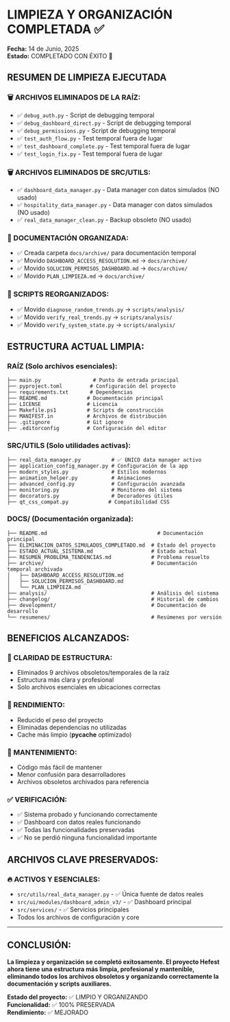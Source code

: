 # LIMPIEZA Y ORGANIZACIÓN COMPLETADA ✅

**Fecha:** 14 de Junio, 2025  
**Estado:** COMPLETADO CON ÉXITO 🧹

## RESUMEN DE LIMPIEZA EJECUTADA

### 🗑️ ARCHIVOS ELIMINADOS DE LA RAÍZ:
- ✅ `debug_auth.py` - Script de debugging temporal
- ✅ `debug_dashboard_direct.py` - Script de debugging temporal  
- ✅ `debug_permissions.py` - Script de debugging temporal
- ✅ `test_auth_flow.py` - Test temporal fuera de lugar
- ✅ `test_dashboard_complete.py` - Test temporal fuera de lugar
- ✅ `test_login_fix.py` - Test temporal fuera de lugar

### 🗑️ ARCHIVOS ELIMINADOS DE SRC/UTILS:
- ✅ `dashboard_data_manager.py` - Data manager con datos simulados (NO usado)
- ✅ `hospitality_data_manager.py` - Data manager con datos simulados (NO usado)
- ✅ `real_data_manager_clean.py` - Backup obsoleto (NO usado)

### 📁 DOCUMENTACIÓN ORGANIZADA:
- ✅ Creada carpeta `docs/archive/` para documentación temporal
- ✅ Movido `DASHBOARD_ACCESS_RESOLUTION.md` → `docs/archive/`
- ✅ Movido `SOLUCION_PERMISOS_DASHBOARD.md` → `docs/archive/`
- ✅ Movido `PLAN_LIMPIEZA.md` → `docs/archive/`

### 📁 SCRIPTS REORGANIZADOS:
- ✅ Movido `diagnose_random_trends.py` → `scripts/analysis/`
- ✅ Movido `verify_real_trends.py` → `scripts/analysis/`
- ✅ Movido `verify_system_state.py` → `scripts/analysis/`

## ESTRUCTURA ACTUAL LIMPIA:

### RAÍZ (Solo archivos esenciales):
```
├── main.py                 # Punto de entrada principal
├── pyproject.toml         # Configuración del proyecto
├── requirements.txt       # Dependencias
├── README.md             # Documentación principal
├── LICENSE               # Licencia
├── Makefile.ps1          # Scripts de construcción
├── MANIFEST.in           # Archivos de distribución
├── .gitignore            # Git ignore
├── .editorconfig         # Configuración del editor
```

### SRC/UTILS (Solo utilidades activas):
```
├── real_data_manager.py          # ✅ ÚNICO data manager activo
├── application_config_manager.py # Configuración de la app
├── modern_styles.py              # Estilos modernos
├── animation_helper.py           # Animaciones
├── advanced_config.py            # Configuración avanzada
├── monitoring.py                 # Monitoreo del sistema
├── decorators.py                 # Decoradores útiles
├── qt_css_compat.py             # Compatibilidad CSS
```

### DOCS/ (Documentación organizada):
```
├── README.md                                    # Documentación principal
├── ELIMINACION_DATOS_SIMULADOS_COMPLETADO.md  # Estado del proyecto
├── ESTADO_ACTUAL_SISTEMA.md                   # Estado actual
├── RESUMEN_PROBLEMA_TENDENCIAS.md             # Problema resuelto
├── archive/                                   # Documentación temporal archivada
│   ├── DASHBOARD_ACCESS_RESOLUTION.md
│   ├── SOLUCION_PERMISOS_DASHBOARD.md
│   └── PLAN_LIMPIEZA.md
├── analysis/                                  # Análisis del sistema
├── changelog/                                 # Historial de cambios
├── development/                               # Documentación de desarrollo
└── resumenes/                                 # Resúmenes por versión
```

## BENEFICIOS ALCANZADOS:

### 🎯 CLARIDAD DE ESTRUCTURA:
- Eliminados 9 archivos obsoletos/temporales de la raíz
- Estructura más clara y profesional
- Solo archivos esenciales en ubicaciones correctas

### 🚀 RENDIMIENTO:
- Reducido el peso del proyecto
- Eliminadas dependencias no utilizadas
- Cache más limpio (__pycache__ optimizado)

### 🔧 MANTENIMIENTO:
- Código más fácil de mantener
- Menor confusión para desarrolladores
- Archivos obsoletos archivados para referencia

### ✅ VERIFICACIÓN:
- ✅ Sistema probado y funcionando correctamente
- ✅ Dashboard con datos reales funcionando
- ✅ Todas las funcionalidades preservadas
- ✅ No se perdió ninguna funcionalidad importante

## ARCHIVOS CLAVE PRESERVADOS:

### 🔥 ACTIVOS Y ESENCIALES:
- `src/utils/real_data_manager.py` - ✅ Única fuente de datos reales
- `src/ui/modules/dashboard_admin_v3/` - ✅ Dashboard principal
- `src/services/` - ✅ Servicios principales
- Todos los archivos de configuración y core

---

## CONCLUSIÓN:

**La limpieza y organización se completó exitosamente. El proyecto Hefest ahora tiene una estructura más limpia, profesional y mantenible, eliminando todos los archivos obsoletos y organizando correctamente la documentación y scripts auxiliares.**

**Estado del proyecto:** ✅ LIMPIO Y ORGANIZANDO  
**Funcionalidad:** ✅ 100% PRESERVADA  
**Rendimiento:** ✅ MEJORADO
